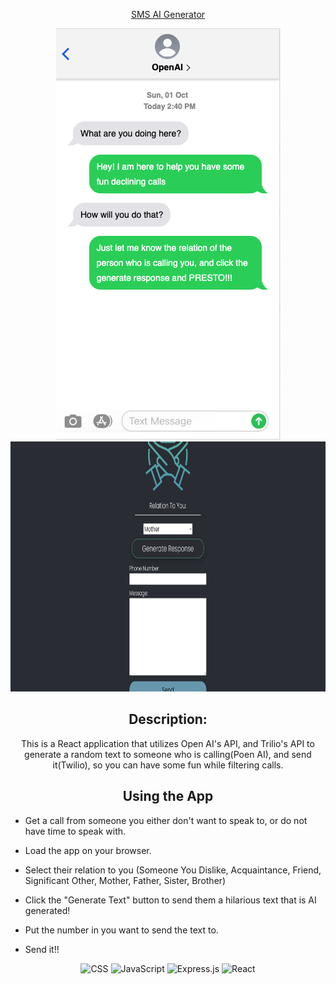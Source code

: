 <div id="description" align="center">

<u>SMS AI Generator</u>

<img
    src="src/assets/textmessage.png"
/>
<img
    src="src/assets/SMSss.png"
    width="800" height="400"
/>

## Description:
This is a React application that utilizes Open AI's API, and Trilio's API to generate a random text to someone who is calling(Poen AI), and send it(Twilio), so you can have some fun while filtering calls.

## Using the App
</div>

- Get a call from someone you either don't want to speak to, or do not have time to speak with.

- Load the app on your browser.

- Select their relation to you (Someone You Dislike, Acquaintance, Friend, Significant Other, Mother, Father, Sister, Brother)

- Click the "Generate Text" button to send them a hilarious text that is AI generated!

- Put the number in you want to send the text to.

- Send it!!
<div align='center'>

![CSS](https://img.shields.io/badge/CSS-239120?&style=for-the-badge&logo=css3&logoColor=white)
![JavaScript](https://img.shields.io/badge/JavaScript-323330?style=for-the-badge&logo=javascript&logoColor=F7DF1E)
![Express.js](https://img.shields.io/badge/express.js-%23404d59.svg?style=for-the-badge&logo=express&logoColor=%2361DAFB)
![React](https://img.shields.io/badge/react-%2320232a.svg?style=for-the-badge&logo=react&logoColor=%2361DAFB)

</div>

